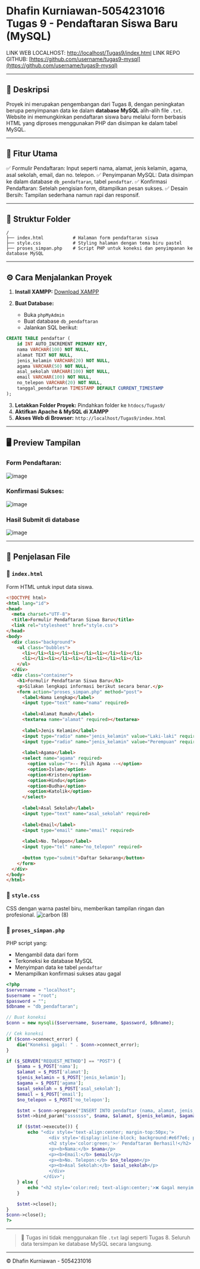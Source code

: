 # Dhafin Kurniawan-5054231016 Tugas 9 - Pendaftaran Siswa Baru (MySQL)

LINK WEB LOCALHOST: [http://localhost/Tugas9/index.html](http://localhost/Tugas9/index.html)
LINK REPO GITHUB: [https://github.com/username/tugas9-mysql](https://github.com/username/tugas9-mysql)

---

## 📄 Deskripsi

Proyek ini merupakan pengembangan dari Tugas 8, dengan peningkatan berupa penyimpanan data ke dalam **database MySQL** alih-alih file `.txt`. Website ini memungkinkan pendaftaran siswa baru melalui form berbasis HTML yang diproses menggunakan PHP dan disimpan ke dalam tabel MySQL.

---

## 🚀 Fitur Utama

✅ Formulir Pendaftaran: Input seperti nama, alamat, jenis kelamin, agama, asal sekolah, email, dan no. telepon.
✅ Penyimpanan MySQL: Data disimpan ke dalam database `db_pendaftaran`, tabel `pendaftar`.
✅ Konfirmasi Pendaftaran: Setelah pengisian form, ditampilkan pesan sukses.
✅ Desain Bersih: Tampilan sederhana namun rapi dan responsif.

---

## 📁 Struktur Folder

```
/
├── index.html           # Halaman form pendaftaran siswa
├── style.css            # Styling halaman dengan tema biru pastel
├── proses_simpan.php    # Script PHP untuk koneksi dan penyimpanan ke database MySQL
```

---

## ⚙️ Cara Menjalankan Proyek

1. **Install XAMPP:** [Download XAMPP](https://www.apachefriends.org/index.html)
2. **Buat Database:**

   * Buka `phpMyAdmin`
   * Buat database `db_pendaftaran`
   * Jalankan SQL berikut:

```sql
CREATE TABLE pendaftar (
    id INT AUTO_INCREMENT PRIMARY KEY,
    nama VARCHAR(100) NOT NULL,
    alamat TEXT NOT NULL,
    jenis_kelamin VARCHAR(20) NOT NULL,
    agama VARCHAR(50) NOT NULL,
    asal_sekolah VARCHAR(100) NOT NULL,
    email VARCHAR(100) NOT NULL,
    no_telepon VARCHAR(20) NOT NULL,
    tanggal_pendaftaran TIMESTAMP DEFAULT CURRENT_TIMESTAMP
);
```

3. **Letakkan Folder Proyek:** Pindahkan folder ke `htdocs/Tugas9/`
4. **Aktifkan Apache & MySQL di XAMPP**
5. **Akses Web di Browser:** `http://localhost/Tugas9/index.html`

---

## 🖥️ Preview Tampilan

### Form Pendaftaran:

![image](https://github.com/user-attachments/assets/d426c1d9-90de-4b34-850a-a8664704890c)

### Konfirmasi Sukses:

![image](https://github.com/user-attachments/assets/4d2b43d3-d6e3-48c9-980f-175dd752f92b)

### Hasil Submit di database
![image](https://github.com/user-attachments/assets/b4397270-a354-4d56-bb45-e01000276b81)


---

## 🧩 Penjelasan File

### 🔹 `index.html`

Form HTML untuk input data siswa.

```html
<!DOCTYPE html>
<html lang="id">
<head>
  <meta charset="UTF-8">
  <title>Formulir Pendaftaran Siswa Baru</title>
  <link rel="stylesheet" href="style.css">
</head>
<body>
  <div class="background">
    <ul class="bubbles">
      <li></li><li></li><li></li><li></li><li></li>
      <li></li><li></li><li></li><li></li><li></li>
    </ul>
  </div>
  <div class="container">
    <h1>Formulir Pendaftaran Siswa Baru</h1>
    <p>Silakan lengkapi informasi berikut secara benar.</p>
    <form action="proses_simpan.php" method="post">
      <label>Nama Lengkap</label>
      <input type="text" name="nama" required>
      
      <label>Alamat Rumah</label>
      <textarea name="alamat" required></textarea>
      
      <label>Jenis Kelamin</label>
      <input type="radio" name="jenis_kelamin" value="Laki-laki" required> Laki-laki
      <input type="radio" name="jenis_kelamin" value="Perempuan" required> Perempuan
      
      <label>Agama</label>
      <select name="agama" required>
        <option value="">-- Pilih Agama --</option>
        <option>Islam</option>
        <option>Kristen</option>
        <option>Hindu</option>
        <option>Budha</option>
        <option>Katolik</option>
      </select>
      
      <label>Asal Sekolah</label>
      <input type="text" name="asal_sekolah" required>
      
      <label>Email</label>
      <input type="email" name="email" required>
      
      <label>No. Telepon</label>
      <input type="tel" name="no_telepon" required>
      
      <button type="submit">Daftar Sekarang</button>
    </form>
  </div>
</body>
</html>

```

### 🔹 `style.css`

CSS dengan warna pastel biru, memberikan tampilan ringan dan profesional.
![carbon (8)](https://github.com/user-attachments/assets/be6e24a8-d7ef-4c56-8308-7ff62eb133e4)


### 🔹 `proses_simpan.php`

PHP script yang:

* Mengambil data dari form
* Terkoneksi ke database MySQL
* Menyimpan data ke tabel `pendaftar`
* Menampilkan konfirmasi sukses atau gagal

```php
<?php
$servername = "localhost";
$username = "root";
$password = "";
$dbname = "db_pendaftaran";

// Buat koneksi
$conn = new mysqli($servername, $username, $password, $dbname);

// Cek koneksi
if ($conn->connect_error) {
    die("Koneksi gagal: " . $conn->connect_error);
}

if ($_SERVER["REQUEST_METHOD"] == "POST") {
    $nama = $_POST['nama'];
    $alamat = $_POST['alamat'];
    $jenis_kelamin = $_POST['jenis_kelamin'];
    $agama = $_POST['agama'];
    $asal_sekolah = $_POST['asal_sekolah'];
    $email = $_POST['email'];
    $no_telepon = $_POST['no_telepon'];

    $stmt = $conn->prepare("INSERT INTO pendaftar (nama, alamat, jenis_kelamin, agama, asal_sekolah, email, no_telepon) VALUES (?, ?, ?, ?, ?, ?, ?)");
    $stmt->bind_param("sssssss", $nama, $alamat, $jenis_kelamin, $agama, $asal_sekolah, $email, $no_telepon);

    if ($stmt->execute()) {
        echo "<div style='text-align:center; margin-top:50px;'>
                <div style='display:inline-block; background:#e6f7e6; padding:30px 50px; border-radius:15px; box-shadow:0 0 10px rgba(0,0,0,0.1);'>
                <h2 style='color:green;'>✅ Pendaftaran Berhasil!</h2>
                <p><b>Nama:</b> $nama</p>
                <p><b>Email:</b> $email</p>
                <p><b>No. Telepon:</b> $no_telepon</p>
                <p><b>Asal Sekolah:</b> $asal_sekolah</p>
                </div>
              </div>";
    } else {
        echo "<h2 style='color:red; text-align:center;'>❌ Gagal menyimpan data.</h2>";
    }

    $stmt->close();
}
$conn->close();
?>

```

---

> 📌 Tugas ini tidak menggunakan file `.txt` lagi seperti Tugas 8. Seluruh data tersimpan ke database MySQL secara langsung.

---

© Dhafin Kurniawan - 5054231016
